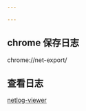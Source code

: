 ```yaml
--- 

---
```


## chrome 保存日志

chrome://net-export/

## 查看日志

[netlog-viewer](https://netlog-viewer.appspot.com/#import )

